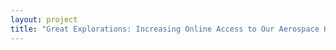 ```yaml
--- 
layout: project 
title: "Great Explorations: Increasing Online Access to Our Aerospace Heritage" 
---
```



